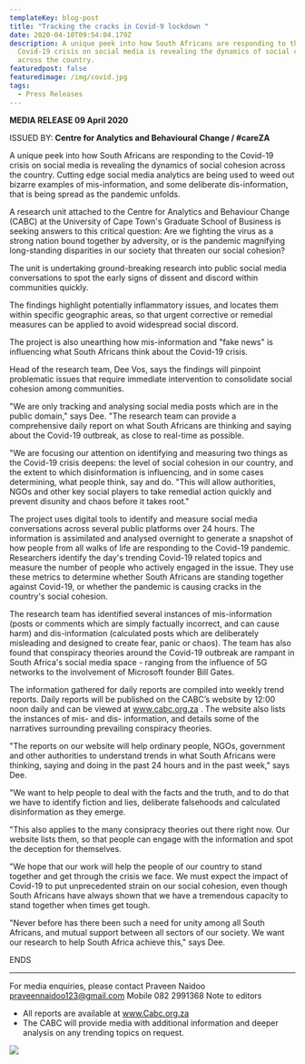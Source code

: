 ```yaml
---
templateKey: blog-post
title: "Tracking the cracks in Covid-9 lockdown "
date: 2020-04-10T09:54:04.179Z
description: A unique peek into how South Africans are responding to the
  Covid-19 crisis on social media is revealing the dynamics of social cohesion
  across the country.
featuredpost: false
featuredimage: /img/covid.jpg
tags:
  - Press Releases
---
```

**MEDIA RELEASE  09 April 2020**

ISSUED BY: **Centre for Analytics and Behavioural Change / #careZA**

A unique peek into how South Africans are responding to the Covid-19 crisis on social media is revealing the dynamics of social cohesion across the country. Cutting edge social media analytics are being used to weed out bizarre examples of mis-information, and some deliberate dis-information, that is being spread as the pandemic unfolds.

A research unit attached to the Centre for Analytics and Behaviour Change (CABC) at the University of Cape Town's Graduate School of Business is seeking answers to this critical question:  Are we fighting the virus as a strong nation bound together by adversity, or is the pandemic magnifying long-standing disparities in our society that threaten our social cohesion? 

The unit is undertaking ground-breaking research into public social media conversations to spot the early signs of dissent and discord within communities quickly. 

The findings highlight potentially inflammatory issues, and locates them within specific geographic areas, so that urgent corrective or remedial measures can be applied to avoid widespread social discord.

The project is also unearthing how mis-information and "fake news" is influencing what South Africans think about the Covid-19 crisis.

Head of the research team, Dee Vos, says the findings will pinpoint problematic issues that require immediate intervention to consolidate social cohesion among communities.

"We are only tracking and analysing social media posts which are in the public domain," says Dee.  "The research team can provide a comprehensive daily report on what South Africans are thinking and saying about the Covid-19 outbreak, as close to real-time as possible. 

"We are focusing our attention on identifying and measuring two things as the Covid-19 crisis deepens: the level of social cohesion in our country, and the extent to which disinformation is influencing, and in some cases determining, what people think, say and do. "This will allow authorities, NGOs and other key social players to take remedial action quickly and prevent disunity and chaos before it takes root."

The project uses digital tools to identify and measure social media conversations across several public platforms over 24 hours. The information is assimilated and analysed overnight to generate a snapshot of how people from all walks of life are responding to the Covid-19 pandemic. Researchers identify the day's trending Covid-19 related topics and measure the number of people who actively engaged in the issue. They use these metrics to determine whether South Africans are standing together against Covid-19, or whether the pandemic is causing cracks in the country's social cohesion.

The research team has identified several instances of mis-information (posts or comments which are simply factually incorrect, and can cause harm) and dis-information (calculated posts which are deliberately misleading and designed to create fear, panic or chaos). The team has also found that conspiracy theories around the Covid-19 outbreak are rampant in South Africa's social media space - ranging from the influence of 5G networks to the involvement of Microsoft founder Bill Gates. 

The information gathered for daily reports are compiled into weekly trend reports. Daily reports will be published on the CABC’s website by 12:00 noon daily and can be viewed at <a href="https://www.cabc.org.za">www.cabc.org.za</a> .  The website also lists the instances of mis- and dis- information, and details some of the narratives surrounding prevailing conspiracy theories.

"The reports on our website will help ordinary people, NGOs, government and other authorities to understand trends in what South Africans were thinking, saying and doing in the past 24 hours and in the past week," says Dee.

"We want to help people to deal with the facts and the truth, and to do that we have to identify fiction and lies, deliberate falsehoods and calculated disinformation as they emerge.

"This also applies to the many consipracy theories out there right now. Our website lists them, so that people can engage with the information and spot the deception for themselves. 

"We hope that our work will help the people of our country to stand together and get through the crisis we face. We must expect the impact of Covid-19 to put unprecedented strain on our social cohesion, even though South Africans have always shown that we have a tremendous capacity to stand together when times get tough.

"Never before has there been such a need for unity among all South Africans, and mutual support between all sectors of our society. We want our research to help South Africa achieve this," says Dee.

ENDS  

<hr>
For media enquiries, please contact Praveen Naidoo <a href="mailto:praveennaidoo123@gmail.com">praveennaidoo123@gmail.com</a>
Mobile 082 2991368
Note to editors

* All reports are available at <a href="https://www.Cabc.org.za">www.Cabc.org.za</a> 
* The CABC will provide media with additional information and deeper analysis on any trending topics on request.

![](/img/logos.png)